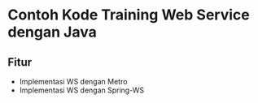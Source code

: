 Contoh Kode Training Web Service dengan Java
=======================================

Fitur
----

*  Implementasi WS dengan Metro
*  Implementasi WS dengan Spring-WS

